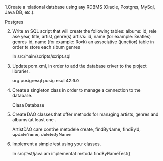 1.Create a relational database using any RDBMS (Oracle, Postgres, MySql, Java DB, etc.).

Postgres

2. Write an SQL script that will create the following tables:
albums: id, rele ase year, title, artist, genre(s)
artists: id, name (for example: Beatles)
genres: id, name (for example: Rock)
an associative (junction) table in order to store each album genres

    In src/main/scripts/script.sql

3. Update pom.xml, in order to add the database driver to the project libraries.

     <dependency>
            <groupId>org.postgresql</groupId>
            <artifactId>postgresql</artifactId>
            <version>42.6.0</version>
    </dependency>

4. Create a singleton class in order to manage a connection to the database.

    Clasa Database

5. Create DAO classes that offer methods for managing artists, genres and albums (at least one).

    ArtistDAO care contine metodele create, findByName, findById, updateName, deleteByName

6. Implement a simple test using your classes.

   In src/test/java am implementat metoda findByNameTest()